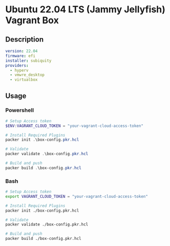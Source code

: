 # Ubuntu 22.04 LTS (Jammy Jellyfish) Vagrant Box

## Description

```yml
version: 22.04
firmware: efi
installer: subiquity
providers:
  - hyperv
  - vmwre_desktop
  - virtualbox
```

## Usage

### Powershell

```powershell
# Setup Access token
$ENV:VAGRANT_CLOUD_TOKEN = "your-vagrant-cloud-access-token"

# Install Required Plugins
packer init .\box-config.pkr.hcl

# Validate
packer validate .\box-config.pkr.hcl

# Build and push
packer build .\box-config.pkr.hcl
```

### Bash

```bash
# Setup Access token
export VAGRANT_CLOUD_TOKEN = "your-vagrant-cloud-access-token"

# Install Required Plugins
packer init ./box-config.pkr.hcl

# Validate
packer validate ./box-config.pkr.hcl

# Build and push
packer build ./box-config.pkr.hcl
```